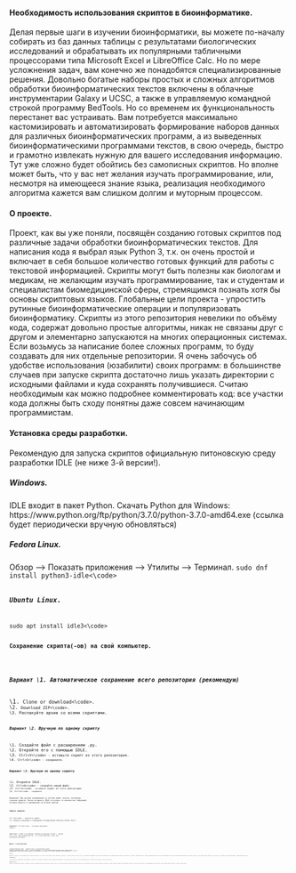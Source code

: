 <h4>Необходимость использования скриптов в биоинформатике.</h4>
Делая первые шаги в изучении биоинформатики, вы можете по-началу собирать из баз данных таблицы с результатами биологических исследований и обрабатывать их популярными табличными процессорами типа Microsoft Excel и LibreOffice Calc. Но по мере усложнения задач, вам конечно же понадобятся специализированные решения. Довольно богатые наборы простых и сложных алгоритмов обработки биоинформатических текстов включены в облачные инструментарии Galaxy и UCSC, а также в управляемую командной строкой программу BedTools. Но со временем их функциональность перестанет вас устраивать. Вам потребуется максимально кастомизировать и автоматизировать формирование наборов данных для различных биоинформатических программ, а из выведенных биоинформатическими программами текстов, в свою очередь, быстро и грамотно извлекать нужную для вашего исследования информацию. Тут уже сложно будет обойтись без самописных скриптов. Но вполне может быть, что у вас нет желания изучать программирование, или, несмотря на имеющееся знание языка, реализация необходимого алгоритма кажется вам слишком долгим и муторным процессом.

<h4>О проекте.</h4>
Проект, как вы уже поняли, посвящён созданию готовых скриптов под различные задачи обработки биоинформатических текстов. Для написания кода я выбрал язык Python 3, т.к. он очень простой и включает в себя большое количество готовых функций для работы с текстовой информацией. Скрипты могут быть полезны как биологам и медикам, не желающим изучать программирование, так и студентам и специалистам биомедицинской сферы, стремящимся познать хотя бы основы скриптовых языков. Глобальные цели проекта - упростить рутинные биоинформатические операции и популяризовать биоинформатику. Скрипты из этого репозитория невелики по объёму кода, содержат довольно простые алгоритмы, никак не связаны друг с другом и элементарно запускаются на многих операционных системах. Если возьмусь за написание более сложных программ, то буду создавать для них отдельные репозитории. Я очень забочусь об удобстве использования (юзабилити) своих программ: в большинстве случаев при запуске скрипта достаточно лишь указать директории с исходными файлами и куда сохранять получившиеся. Считаю необходимым как можно подробнее комментировать код: все участки кода должны быть сходу понятны даже совсем начинающим программистам.

<h4>Установка среды разработки.</h4>
Рекомендую для запуска скриптов официальную питоновскую среду разработки IDLE (не ниже 3-й версии!).

<h5> Windows.</h5>
IDLE входит в пакет Python. Скачать Python для Windows:
https://www.python.org/ftp/python/3.7.0/python-3.7.0-amd64.exe
(ссылка будет периодически вручную обновляться)

<h5>Fedora Linux.</h5>
Обзор --> Показать приложения --> Утилиты --> Терминал.
<code>sudo dnf install python3-idle<\code>

<h5>Ubuntu Linux.</h5>
<code>sudo apt install idle3<\code>

<h4>Сохранение скрипта(-ов) на свой компьютер.</h4>

<h5>Вариант \1. Автоматическое сохранение всего репозитория (рекомендую)</h5>
\1. <code>Clone or download<\code>.
\2. <code>Download ZIP<\code>.
\3. Распакуйте архив со всеми скриптами.

<h5>Вариант \2. Вручную по одному скрипту</h5>
\1. Создайте файл с расширением .py.
\2. Откройте его с помощью IDLE.
\3. <code>Ctrl+V<\code> - вставьте скрипт из этого репозитория.
\4. <code>Ctrl+S<\code> - сохраните.

<h5>Вариант \3. Вручную по одному скрипту</h5>
\1. Откройте IDLE.
\2. <code>Ctrl+N<\code> - создайте новый файл.
\3. <code>Ctrl+V<\code> - вставьте скрипт из этого репозитория.
\4. <code>Ctrl+S<\code> - сохраните.

Внимание! При ручном копировании из Github может съехать последняя строчка скрипта. После вставки в IDLE отступите то количество табуляций, которое имеется в выложенной на Github версии.

<h4>Запуск скрипта.</h4>
\1. <code>F5<\code> - запустите скрипт.
\2. Следуйте указаниям в появившейся интерактивной оболочке Python Shell.

Аварийно: <code>Ctrl+F6<\code> - остановка выполнения скрипта.

Примечание: в IDLE 3 на Windows (включая актуальную на 2017 г. версию 3.6), есть такой неприятный баг, что хоткеи работают только при английской раскладке.

<h4>Диалог с пользователем.</h4>
<code>[опция1|опция2]<\code> - введите одну из перечисленных опций.
<code>[опция1(|<enter>)|опция2]<\code> - опция1 - опция по умолчанию. Т.е. вместо ввода этой опции можно просто нажать enter.
<code>[опция1(|опция2|опция3)|опция4]<\code> - опции 1, 2 и 3 равнозначны. Т.е., если вы ввели любую из этих опций, работа программы будет одинаковой.
<code>[пример1|пример2|...]<\code> - если после перечисления в квадратных скобках стоит многоточие, то это - не опции, а примеры того, что вы должны ввести.

<h4>Качество.</h4>
Внимательно тестирую все свои программы вначале на элементарных выборках (так, чтобы легко было визуально оценить правильность результатов), а потом на реальных. Но имейте в виду, что применяемые в биоинформатике программы способны принимать только определённые форматы входных текстовых данных, а также могут неправильно работать с небрежно отформатированными текстами. Краткие рекомендации по подготовке исходных файлов прописываю в начале каждого скрипта. Если скрипт выводит ошибку, кидайте в Issues полный текст этой ошибки и отрывки исходных файлов — попробуем разобраться вместе.

<h4>Присоединяйтесь!</h4>
С любыми вопросами и предложениями смело обращайтесь в разделе Issues. Приглашаю к сотрудничеству других добровольцев-программистов. Если ваши скрипты качественные и соответствуют философии проекта, описанной во втором абзаце, то буду рад их разместить.

<h4>Поддержка проекта.</h4>
Возможно, в дальнейшем буду создавать и дорабатывать скрипты под индивидуальные запросы заказчиков на платной основе, но сейчас проект держится исключительно на моём энтузиазме. Если вам пригодились скрипты, или просто понравилась идея проекта, вы можете выразить благодарность пожертвованием, пройдя по ссылке https://money.yandex.ru/to/41001832285976. Плюс расскажите о проекте однокурсникам или коллегам:). Заранее огромное спасибо!
